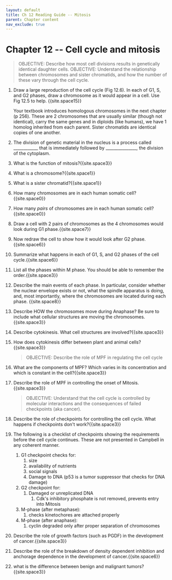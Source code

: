 ```yaml
---
layout: default
title: Ch 12 Reading Guide -- Mitosis
parent: Chapter content
nav_exclude: true
---
```


# Chapter 12 -- Cell cycle and mitosis

> OBJECTIVE: Describe how most cell divisions results in genetically identical daughter cells.
> OBJECTIVE: Understand the relationship between chromosomes and sister chromatids, and how the number of these vary through the cell cycle.

1. Draw a large reproduction of the cell cycle (Fig 12.6). In each of G1, S, and G2 phases, draw a chromosome as it would appear in a cell. Use Fig 12.5 to help. {{site.space15}}

    Your textbook introduces homologous chromosomes in the next chapter (p 256). These are 2 chromosomes that are usually similar (though not identical), carry the same genes and in diploids (like humans), we have 1 homolog inherited from each parent. Sister chromatids are identical copies of one another.
    
1. The division of genetic material in the nucleus is a process called \_\_\_\_\_\_\_\_\_\_\_\_ that is immediately followed by \_\_\_\_\_\_\_\_\_\_\_\_\_\_\_, the division of the cytoplasm.
2. What is the function of mitosis?{{site.space3}}
3. What is a chromosome?{{site.space1}}
4. What is a sister chromatid?{{site.space1}}
5. How many chromosomes are in each human somatic cell?{{site.space0}}
6. How many *pairs* of chromosomes are in each human somatic cell?{{site.space0}}
7. Draw a cell with 2 pairs of chromosomes as the 4 chromosomes would look during G1 phase.{{site.space7}}
8. Now redraw the cell to show how it would look after G2 phase.{{site.space6}}
9. Summarize what happens in each of G1, S, and G2 phases of the cell cycle.{{site.space6}}
10. List all the phases within M phase. You should be able to remember the order.{{site.space3}}
11. Describe the main events of each phase. In particular, consider whether the nuclear envelope exists or not, what the spindle apparatus is doing, and, most importantly, where the chromosomes are located during each phase. {{site.space8}}
12. Describe HOW the chromosomes move during Anaphase? Be sure to include what cellular structures are moving the chromosomes.{{site.space3}}
13. Describe cytokinesis. What cell structures are involved?{{site.space3}}
14. How does cytokinesis differ between plant and animal cells?{{site.space3}}

    > OBJECTIVE: Describe the role of MPF in regulating the cell cycle

1. What are the components of MPF? Which varies in its concentration and which is constant in the cell?{{site.space3}}
1. Describe the role of MPF in controlling the onset of Mitosis.{{site.space3}}

    > OBJECTIVE: Understand that the cell cycle is controlled by molecular interactions and the consequences of failed checkpoints (aka cancer).

1. Describe the role of checkpoints for controlling the cell cycle. What happens if checkpoints don't work?{{site.space3}}
2. The following is a checklist of checkpoints showing the requirements before the cell cycle continues. These are not presented in Campbell in any coherent manner.
    1. G1 checkpoint checks for:
         1. size
         1. availability of nutrients
         1. social signals
         1. Damage to DNA (p53 is a tumor suppressor that checks for DNA damage)
    2. G2 checkpoint for:
         1. Damaged or unreplicated DNA
             1. Cdk's inhibitory phosphate is not removed, prevents entry into Mitosis
    3. M-phase (after metaphase):
         1. checks kinetochores are attached properly
    4. M-phase (after anaphase):
         1. cyclin degraded only after proper separation of chromosomes
2. Describe the role of growth factors (such as PGDF) in the development of cancer.{{site.space3}}
3. Describe the role of the breakdown of density dependent inhibition and anchorage dependence in the development of cancer.{{site.space6}}
4. what is the difference between benign and malignant tumors?{{site.space3}}
 